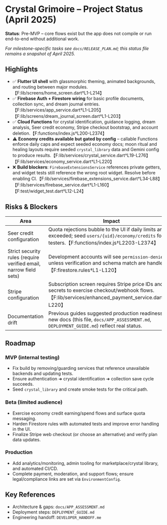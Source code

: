 # Crystal Grimoire – Project Status (April 2025)

**Status**: Pre-MVP – core flows exist but the app does not compile or run end-to-end without additional work.

_For milestone-specific tasks see `docs/RELEASE_PLAN.md`; this status file remains a snapshot of April 2025._

## Highlights
- ✅ **Flutter UI shell** with glassmorphic theming, animated backgrounds, and routing between major modules.【F:lib/screens/home_screen.dart†L1-L214】
- ✅ **Firebase Auth + Firestore wiring** for basic profile documents, collection sync, and dream journal entries.【F:lib/services/app_service.dart†L1-L205】【F:lib/screens/dream_journal_screen.dart†L1-L203】
- ✅ **Cloud Functions** for crystal identification, guidance logging, dream analysis, Seer credit economy, Stripe checkout bootstrap, and account deletion.【F:functions/index.js†L200-L2374】
- ⚠️ **Economy credits available but gated by config** – callable Functions enforce daily caps and expect seeded economy docs; moon ritual and healing layouts require seeded `crystal_library` data and Gemini config to produce results.【F:lib/services/crystal_service.dart†L19-L276】【F:lib/services/economy_service.dart†L1-L220】
- ❌ **Build blockers**: `FirebaseExtensionsService` references private getters, and widget tests still reference the wrong root widget. Resolve before enabling CI.【F:lib/services/firebase_extensions_service.dart†L34-L88】【F:lib/services/firebase_service.dart†L1-L160】【F:test/widget_test.dart†L12-L24】

## Risks & Blockers
| Area | Impact |
| --- | --- |
| Seer credit configuration | Quota rejections bubble to the UI if daily limits are exceeded; seed `users/{uid}/economy/credits` for testers.【F:functions/index.js†L2203-L2374】 |
| Strict security rules (require verified email, narrow field sets) | Development accounts will see `permission-denied` unless verification and schema match are handled.【F:firestore.rules†L1-L120】 |
| Stripe configuration | Subscription screen requires Stripe price IDs and secrets to exercise checkout/webhook flows.【F:lib/services/enhanced_payment_service.dart†L1-L220】 |
| Documentation drift | Previous guides suggested production readiness; new docs (this file, `docs/APP_ASSESSMENT.md`, `DEPLOYMENT_GUIDE.md`) reflect real status. |

## Roadmap
### MVP (internal testing)
- Fix build by removing/guarding services that reference unavailable backends and updating tests.
- Ensure authentication ➜ crystal identification ➜ collection save cycle succeeds.
- Seed `crystal_library` and create smoke tests for the critical path.

### Beta (limited audience)
- Exercise economy credit earning/spend flows and surface quota messaging.
- Harden Firestore rules with automated tests and improve error handling in the UI.
- Finalize Stripe web checkout (or choose an alternative) and verify plan data updates.

### Production
- Add analytics/monitoring, admin tooling for marketplace/crystal library, and automated CI/CD.
- Complete payment, moderation, and support flows; ensure legal/compliance links are set via `EnvironmentConfig`.

## Key References
- Architecture & gaps: `docs/APP_ASSESSMENT.md`
- Deployment steps: `DEPLOYMENT_GUIDE.md`
- Engineering handoff: `DEVELOPER_HANDOFF.me`
